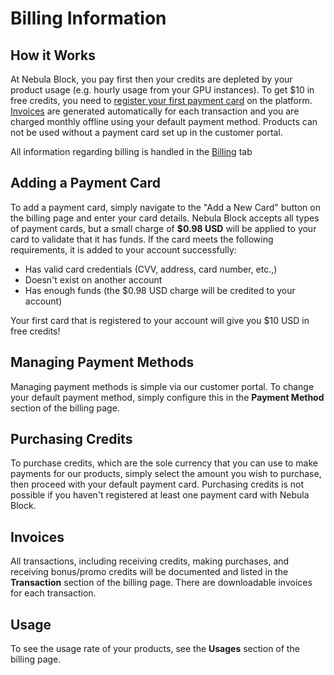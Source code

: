 # Billing Information

## How it Works

At Nebula Block, you pay first then your credits are depleted by your product usage (e.g. hourly usage from
your GPU instances). To get $10 in free credits, you need to [register your first payment card](#adding-a-payment-card)
on the platform. [Invoices](#invoices) are generated automatically for each transaction and you are charged monthly offline
using your default payment method. Products can not be used without a payment card set up in the customer portal.

All information regarding billing is handled in the [Billing](https://nebulablock.com/billing) tab

## Adding a Payment Card

To add a payment card, simply navigate to the "Add a New Card" button on the billing page and enter your card details.
Nebula Block accepts all types of payment cards, but a small charge of **$0.98 USD** will be applied to your card to validate
that it has funds. If the card meets the following requirements, it is added to your account successfully:
- Has valid card credentials (CVV, address, card number, etc.,)
- Doesn't exist on another account
- Has enough funds (the $0.98 USD charge will be credited to your account)

Your first card that is registered to your account will give you $10 USD in free credits!

## Managing Payment Methods

Managing payment methods is simple via our customer portal. To change your default payment method, simply configure this 
in the **Payment Method** section of the billing page.

## Purchasing Credits

To purchase credits, which are the sole currency that you can use to make payments for our products, simply select the 
amount you wish to purchase, then proceed with your default payment card. Purchasing credits is not possible if you haven't
registered at least one payment card with Nebula Block.

## Invoices

All transactions, including receiving credits, making purchases, and receiving bonus/promo credits will be documented and 
listed in the **Transaction** section of the billing page. There are downloadable invoices for each transaction.

## Usage

To see the usage rate of your products, see the **Usages** section of the billing page.

